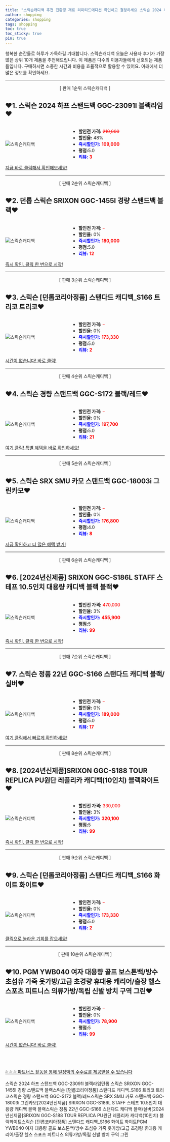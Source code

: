 ```yaml
---
title: "스릭슨캐디백 추천 친환경 재료 리미티드에디션 확인하고 결정하세요 스릭슨 2024 하프 스탠드백 GGC-23091I"
author: shopping
categories: shopping
tags: shopping
toc: true
toc_sticky: true
pin: true
---
```

행복한 순간들로 하루가 가득하길 기대합니다. 스릭슨캐디백 오늘은 사용자 후기가 가장 많은 상위 10개 제품을 추천해드립니다. 이 제품은 다수의 이용자들에게 선호되는 제품들입니다. 구매하시면 소중한 시간과 비용을 효율적으로 활용할 수 있어요. 아래에서 더 많은 정보를 확인하세요.

---
<p class="toplist" style="margin: 0 auto; display: block; width: fit-content;">[ 판매 1순위 스릭슨캐디백 ]</p>

<h2><strong>❤️1. 스릭슨 2024 하프 스탠드백 GGC-23091I 블랙라임❤️</strong></h2>

<div style="display: flex; align-items: center;">
    <div style="flex: 0.4;">
        <img src="https://thumbnail6.coupangcdn.com/thumbnails/remote/230x230ex/image/vendor_inventory/be25/e10980a374f277d793fd1a244963bd226dd75dbacd4f3eb28d7b2d7a53e1.jpg" alt="스릭슨캐디백" style="max-width: 100%;">
    </div>
    <div style="flex: 0.6; margin-left: 10px;">
        <ul>
            <li><strong>할인전 가격:</strong> <del style="color: red;">210,000</del></li>
            <li><strong>할인율:</strong> 48%</li>
            <li><span style='color:blue'><strong>즉시할인가:</strong></span> <span style='color:red'><strong>109,000</strong></span></li>
            <li><strong>평점:</strong>5.0</li>
            <li><span style='color:blue'><strong>리뷰:</strong></span> <span style='color:red'><strong>3</strong></span></li>
        </ul>
    </div>
</div>
<div class="center">
    <a href="https://selin100587001.github.io?lptag=AF9450613&subid=githubio&pageKey=8084973190&traceid=V0-153&itemId=22813427652&vendorItemId=89848285255" class="myButton">
        지금 바로 클릭해서 확인해보세요!
    </a>
</div>


---
<p class="toplist" style="margin: 0 auto; display: block; width: fit-content;">[ 판매 2순위 스릭슨캐디백 ]</p>

<h2><strong>❤️2. 던롭 스릭슨 SRIXON GGC-1455I 경량 스탠드백 블랙❤️</strong></h2>

<div style="display: flex; align-items: center;">
    <div style="flex: 0.4;">
        <img src="https://thumbnail9.coupangcdn.com/thumbnails/remote/230x230ex/image/vendor_inventory/images/2018/05/10/16/0/0df3c3f1-f0cc-4b70-b3be-c8c57071c24b.jpg" alt="스릭슨캐디백" style="max-width: 100%;">
    </div>
    <div style="flex: 0.6; margin-left: 10px;">
        <ul>
            <li><strong>할인전 가격:</strong> <del style="color: red;">-</del></li>
            <li><strong>할인율:</strong> 0%</li>
            <li><span style='color:blue'><strong>즉시할인가:</strong></span> <span style='color:red'><strong>180,000</strong></span></li>
            <li><strong>평점:</strong>5.0</li>
            <li><span style='color:blue'><strong>리뷰:</strong></span> <span style='color:red'><strong>12</strong></span></li>
        </ul>
    </div>
</div>
<div class="center">
    <a href="https://selin100587001.github.io?lptag=AF9450613&subid=githubio&pageKey=90462395&traceid=V0-153&itemId=282176780&vendorItemId=3691299543" class="myButton">
        즉시 확인, 클릭 한 번으로 시작!
    </a>
</div>


---
<p class="toplist" style="margin: 0 auto; display: block; width: fit-content;">[ 판매 3순위 스릭슨캐디백 ]</p>

<h2><strong>❤️3. 스릭슨 [던롭코리아정품] 스탠다드 캐디백_S166 트리코 트리코❤️</strong></h2>

<div style="display: flex; align-items: center;">
    <div style="flex: 0.4;">
        <img src="https://thumbnail6.coupangcdn.com/thumbnails/remote/230x230ex/image/vendor_inventory/b51a/33e9edf2da0902abc06028c71725de82970476547c600ff730a915dad73c.jpg" alt="스릭슨캐디백" style="max-width: 100%;">
    </div>
    <div style="flex: 0.6; margin-left: 10px;">
        <ul>
            <li><strong>할인전 가격:</strong> <del style="color: red;">-</del></li>
            <li><strong>할인율:</strong> 0%</li>
            <li><span style='color:blue'><strong>즉시할인가:</strong></span> <span style='color:red'><strong>173,330</strong></span></li>
            <li><strong>평점:</strong>5.0</li>
            <li><span style='color:blue'><strong>리뷰:</strong></span> <span style='color:red'><strong>2</strong></span></li>
        </ul>
    </div>
</div>
<div class="center">
    <a href="https://selin100587001.github.io?lptag=AF9450613&subid=githubio&pageKey=7926108500&traceid=V0-153&itemId=21789832932&vendorItemId=88838493259" class="myButton">
        시간이 없습니다! 바로 클릭!
    </a>
</div>


---
<p class="toplist" style="margin: 0 auto; display: block; width: fit-content;">[ 판매 4순위 스릭슨캐디백 ]</p>

<h2><strong>❤️4. 스릭슨 경량 스탠드백 GGC-S172 블랙/레드❤️</strong></h2>

<div style="display: flex; align-items: center;">
    <div style="flex: 0.4;">
        <img src="https://thumbnail8.coupangcdn.com/thumbnails/remote/230x230ex/image/vendor_inventory/7c4d/3576e6909b8df7987bb1ce8118d295a68c3cf8120c1399af36086256621e.jpg" alt="스릭슨캐디백" style="max-width: 100%;">
    </div>
    <div style="flex: 0.6; margin-left: 10px;">
        <ul>
            <li><strong>할인전 가격:</strong> <del style="color: red;">-</del></li>
            <li><strong>할인율:</strong> 0%</li>
            <li><span style='color:blue'><strong>즉시할인가:</strong></span> <span style='color:red'><strong>197,700</strong></span></li>
            <li><strong>평점:</strong>5.0</li>
            <li><span style='color:blue'><strong>리뷰:</strong></span> <span style='color:red'><strong>21</strong></span></li>
        </ul>
    </div>
</div>
<div class="center">
    <a href="https://selin100587001.github.io?lptag=AF9450613&subid=githubio&pageKey=7023213102&traceid=V0-153&itemId=17305096991&vendorItemId=83643315020" class="myButton">
        여기 클릭! 특별 혜택을 바로 확인하세요!
    </a>
</div>


---
<p class="toplist" style="margin: 0 auto; display: block; width: fit-content;">[ 판매 5순위 스릭슨캐디백 ]</p>

<h2><strong>❤️5. 스릭슨 SRX SMU 카모 스탠드백 GGC-18003i 그린카모❤️</strong></h2>

<div style="display: flex; align-items: center;">
    <div style="flex: 0.4;">
        <img src="https://thumbnail7.coupangcdn.com/thumbnails/remote/230x230ex/image/retail/images/2023/02/06/18/5/a7a4c47e-9ce3-460f-9db5-e700249e1517.jpg" alt="스릭슨캐디백" style="max-width: 100%;">
    </div>
    <div style="flex: 0.6; margin-left: 10px;">
        <ul>
            <li><strong>할인전 가격:</strong> <del style="color: red;">-</del></li>
            <li><strong>할인율:</strong> 0%</li>
            <li><span style='color:blue'><strong>즉시할인가:</strong></span> <span style='color:red'><strong>176,800</strong></span></li>
            <li><strong>평점:</strong>4.0</li>
            <li><span style='color:blue'><strong>리뷰:</strong></span> <span style='color:red'><strong>8</strong></span></li>
        </ul>
    </div>
</div>
<div class="center">
    <a href="https://selin100587001.github.io?lptag=AF9450613&subid=githubio&pageKey=7116660466&traceid=V0-153&itemId=17807110800&vendorItemId=84971121492" class="myButton">
        지금 확인하고 더 많은 혜택 받기!
    </a>
</div>


---
<p class="toplist" style="margin: 0 auto; display: block; width: fit-content;">[ 판매 6순위 스릭슨캐디백 ]</p>

<h2><strong>❤️6. [2024년신제품] SRIXON GGC-S186L STAFF 스테프 10.5인치 대용량 캐디백 블랙 블랙❤️</strong></h2>

<div style="display: flex; align-items: center;">
    <div style="flex: 0.4;">
        <img src="https://thumbnail7.coupangcdn.com/thumbnails/remote/230x230ex/image/vendor_inventory/a9b3/0d634d2a24d47756610f73dcca7dc08c4f7762953e49925aa1935ae69109.jpg" alt="스릭슨캐디백" style="max-width: 100%;">
    </div>
    <div style="flex: 0.6; margin-left: 10px;">
        <ul>
            <li><strong>할인전 가격:</strong> <del style="color: red;">470,000</del></li>
            <li><strong>할인율:</strong> 3%</li>
            <li><span style='color:blue'><strong>즉시할인가:</strong></span> <span style='color:red'><strong>455,900</strong></span></li>
            <li><strong>평점:</strong>5</li>
            <li><span style='color:blue'><strong>리뷰:</strong></span> <span style='color:red'><strong>99</strong></span></li>
        </ul>
    </div>
</div>
<div class="center">
    <a href="https://selin100587001.github.io?lptag=AF9450613&subid=githubio&pageKey=8120593013&traceid=V0-153&itemId=23034014436&vendorItemId=90067768722" class="myButton">
        즉시 확인, 클릭 한 번으로 시작!
    </a>
</div>


---
<p class="toplist" style="margin: 0 auto; display: block; width: fit-content;">[ 판매 7순위 스릭슨캐디백 ]</p>

<h2><strong>❤️7. 스릭슨 정품 22년 GGC-S166 스탠다드 캐디백 블랙/실버❤️</strong></h2>

<div style="display: flex; align-items: center;">
    <div style="flex: 0.4;">
        <img src="https://thumbnail10.coupangcdn.com/thumbnails/remote/230x230ex/image/vendor_inventory/ffde/72ce962b3b3320882c8ce1149bf55bca22e3dc2a4a1bea2e2b66da587cd5.jpg" alt="스릭슨캐디백" style="max-width: 100%;">
    </div>
    <div style="flex: 0.6; margin-left: 10px;">
        <ul>
            <li><strong>할인전 가격:</strong> <del style="color: red;">-</del></li>
            <li><strong>할인율:</strong> 0%</li>
            <li><span style='color:blue'><strong>즉시할인가:</strong></span> <span style='color:red'><strong>189,000</strong></span></li>
            <li><strong>평점:</strong>5.0</li>
            <li><span style='color:blue'><strong>리뷰:</strong></span> <span style='color:red'><strong>17</strong></span></li>
        </ul>
    </div>
</div>
<div class="center">
    <a href="https://selin100587001.github.io?lptag=AF9450613&subid=githubio&pageKey=5066370689&traceid=V0-153&itemId=14785428625&vendorItemId=82025473138" class="myButton">
        여기 클릭해서 빠르게 확인하세요!
    </a>
</div>


---
<p class="toplist" style="margin: 0 auto; display: block; width: fit-content;">[ 판매 8순위 스릭슨캐디백 ]</p>

<h2><strong>❤️8. [2024년신제품]SRIXON GGC-S188 TOUR REPLICA PU원단 레플리카 캐디백(10인치) 블랙화이트❤️</strong></h2>

<div style="display: flex; align-items: center;">
    <div style="flex: 0.4;">
        <img src="https://thumbnail8.coupangcdn.com/thumbnails/remote/230x230ex/image/vendor_inventory/97a2/f886cc94c7a119747296d002a9a3685bff68c4394ce50c733bec1ea1ac9a.jpg" alt="스릭슨캐디백" style="max-width: 100%;">
    </div>
    <div style="flex: 0.6; margin-left: 10px;">
        <ul>
            <li><strong>할인전 가격:</strong> <del style="color: red;">330,000</del></li>
            <li><strong>할인율:</strong> 3%</li>
            <li><span style='color:blue'><strong>즉시할인가:</strong></span> <span style='color:red'><strong>320,100</strong></span></li>
            <li><strong>평점:</strong>5</li>
            <li><span style='color:blue'><strong>리뷰:</strong></span> <span style='color:red'><strong>99</strong></span></li>
        </ul>
    </div>
</div>
<div class="center">
    <a href="https://selin100587001.github.io?lptag=AF9450613&subid=githubio&pageKey=8120593272&traceid=V0-153&itemId=23034015306&vendorItemId=90067769598" class="myButton">
        즉시 확인, 클릭 한 번으로 시작!
    </a>
</div>


---
<p class="toplist" style="margin: 0 auto; display: block; width: fit-content;">[ 판매 9순위 스릭슨캐디백 ]</p>

<h2><strong>❤️9. 스릭슨 [던롭코리아정품] 스탠다드 캐디백_S166 화이트 화이트❤️</strong></h2>

<div style="display: flex; align-items: center;">
    <div style="flex: 0.4;">
        <img src="https://thumbnail6.coupangcdn.com/thumbnails/remote/230x230ex/image/vendor_inventory/b51a/33e9edf2da0902abc06028c71725de82970476547c600ff730a915dad73c.jpg" alt="스릭슨캐디백" style="max-width: 100%;">
    </div>
    <div style="flex: 0.6; margin-left: 10px;">
        <ul>
            <li><strong>할인전 가격:</strong> <del style="color: red;">-</del></li>
            <li><strong>할인율:</strong> 0%</li>
            <li><span style='color:blue'><strong>즉시할인가:</strong></span> <span style='color:red'><strong>173,330</strong></span></li>
            <li><strong>평점:</strong>5.0</li>
            <li><span style='color:blue'><strong>리뷰:</strong></span> <span style='color:red'><strong>2</strong></span></li>
        </ul>
    </div>
</div>
<div class="center">
    <a href="https://selin100587001.github.io?lptag=AF9450613&subid=githubio&pageKey=7926108500&traceid=V0-153&itemId=21789832938&vendorItemId=88838493264" class="myButton">
        클릭으로 놀라운 기회를 잡으세요!
    </a>
</div>


---
<p class="toplist" style="margin: 0 auto; display: block; width: fit-content;">[ 판매 10순위 스릭슨캐디백 ]</p>

<h2><strong>❤️10. PGM YWB040 여자 대용량 골프 보스톤백/방수 초섬유 가죽 옷가방/고급 초경량 휴대용 캐리어/출장 헬스 스포츠 피트니스 의류가방/독립 신발 방치 구역 그린❤️</strong></h2>

<div style="display: flex; align-items: center;">
    <div style="flex: 0.4;">
        <img src="https://thumbnail9.coupangcdn.com/thumbnails/remote/230x230ex/image/vendor_inventory/d40e/47844a297a4bd964074b9bac89e4af824a9df63bc333aa741572ef4cd5c3.jpg" alt="스릭슨캐디백" style="max-width: 100%;">
    </div>
    <div style="flex: 0.6; margin-left: 10px;">
        <ul>
            <li><strong>할인전 가격:</strong> <del style="color: red;">-</del></li>
            <li><strong>할인율:</strong> 0%</li>
            <li><span style='color:blue'><strong>즉시할인가:</strong></span> <span style='color:red'><strong>78,900</strong></span></li>
            <li><strong>평점:</strong>5</li>
            <li><span style='color:blue'><strong>리뷰:</strong></span> <span style='color:red'><strong>99</strong></span></li>
        </ul>
    </div>
</div>
<div class="center">
    <a href="https://selin100587001.github.io?lptag=AF9450613&subid=githubio&pageKey=7042084540&traceid=V0-153&itemId=17418396889&vendorItemId=90775548359" class="myButton">
        시간이 없습니다! 바로 클릭!
    </a>
</div>

<br><br><br>[💦 💦 💦 파트너스 활동을 통해 일정액의 수수료를 제공받을 수 있습니다](https://link.coupang.com/a/bcpT2c)<br><br>스릭슨 2024 하프 스탠드백 GGC-23091I 블랙라임던롭 스릭슨 SRIXON GGC-1455I 경량 스탠드백 블랙스릭슨 [던롭코리아정품] 스탠다드 캐디백_S166 트리코 트리코스릭슨 경량 스탠드백 GGC-S172 블랙/레드스릭슨 SRX SMU 카모 스탠드백 GGC-18003i 그린카모[2024년신제품] SRIXON GGC-S186L STAFF 스테프 10.5인치 대용량 캐디백 블랙 블랙스릭슨 정품 22년 GGC-S166 스탠다드 캐디백 블랙/실버[2024년신제품]SRIXON GGC-S188 TOUR REPLICA PU원단 레플리카 캐디백(10인치) 블랙화이트스릭슨 [던롭코리아정품] 스탠다드 캐디백_S166 화이트 화이트PGM YWB040 여자 대용량 골프 보스톤백/방수 초섬유 가죽 옷가방/고급 초경량 휴대용 캐리어/출장 헬스 스포츠 피트니스 의류가방/독립 신발 방치 구역 그린